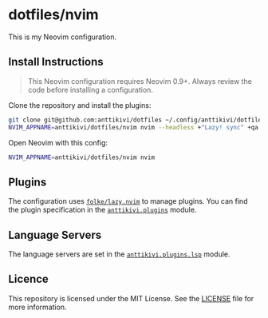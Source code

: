 # dotfiles/nvim

This is my Neovim configuration.

## Install Instructions

> This Neovim configuration requires Neovim 0.9+. Always review the code before
> installing a configuration.

Clone the repository and install the plugins:

```sh
git clone git@github.com:anttikivi/dotfiles ~/.config/anttikivi/dotfiles
NVIM_APPNAME=anttikivi/dotfiles/nvim nvim --headless +"Lazy! sync" +qa
```

Open Neovim with this config:

```sh
NVIM_APPNAME=anttikivi/dotfiles/nvim nvim
```

## Plugins

The configuration uses [`folke/lazy.nvim`](https://github.com/folke/lazy.nvim)
to manage plugins. You can find the plugin specification in the
[`anttikivi.plugins`](nvim/lua/anttikivi/plugins) module.

## Language Servers

The language servers are set in the
[`anttikivi.plugins.lsp`](nvim/lua/anttikivi/plugins/lsp.lua) module.

## Licence

This repository is licensed under the MIT License. See the [LICENSE](LICENSE)
file for more information.
